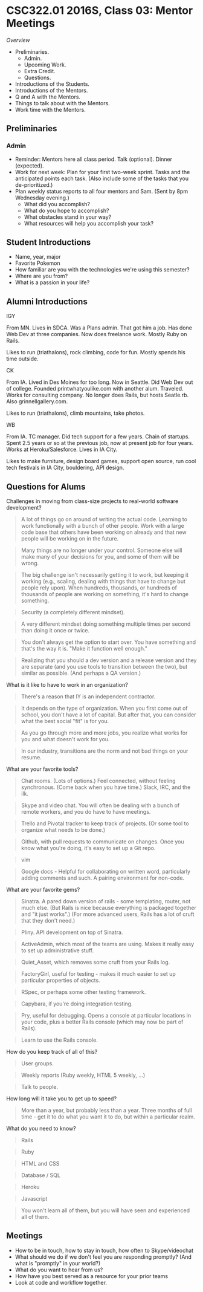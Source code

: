 CSC322.01 2016S, Class 03: Mentor Meetings
==========================================

_Overview_

* Preliminaries.
    * Admin.
    * Upcoming Work.
    * Extra Credit.
    * Questions.
* Introductions of the Students.
* Introductions of the Mentors.
* Q and A with the Mentors.
* Things to talk about with the Mentors.
* Work time with the Mentors.

Preliminaries
-------------

### Admin

* Reminder: Mentors here all class period.  Talk (optional).  Dinner (expected).
* Work for next week: Plan for your first two-week sprint.  Tasks and the 
  anticipated points each task.  (Also include some of the tasks that you
  de-prioritized.)
* Plan weekly status reports to all four mentors and Sam.  (Sent by
  8pm Wednesday evening.)
    * What did you accomplish?
    * What do you hope to accomplish?
    * What obstacles stand in your way?
    * What resources will help you accomplish your task?

Student Introductions
---------------------

* Name, year, major
* Favorite Pokemon
* How familiar are you with the technologies we're using this semester?
* Where are you from?
* What is a passion in your life?

Alumni Introductions
--------------------

IGY

From MN.  Lives in SDCA.  Was a Plans admin.  That got him a job.  Has
done Web Dev at three companies.  Now does freelance work.  Mostly Ruby
on Rails.

Likes to run (triathalons), rock climbing, code for fun.  Mostly spends his
time outside.

CK

From IA.  Lived in Des Moines for too long.  Now in Seattle.  Did Web Dev
out of college.  Founded printwhatyoulike.com with another alum.  Traveled.  
Works for consulting company.  No longer does Rails, but hosts Seatle.rb.
Also grinnellgallery.com.

Likes to run (triathalons), climb mountains, take photos.

WB

From IA.  TC manager.  Did tech support for a few years.  Chain of startups.
Spent 2.5 years or so at the previous job, now at present job for four years.
Works at Heroku/Salesforce.  Lives in IA City.

Likes to make furniture, design board games, support open source, run
cool tech festivals in IA City, bouldering, API design.

Questions for Alums
-------------------

Challenges in moving from class-size projects to real-world software
development?

> A lot of things go on around of writing the actual code.  Learning to
  work functionally with a bunch of other people.  Work with a large code
  base that others have been working on already and that new people will be
  working on in the future.

> Many things are no longer under your control.  Someone else will make many
  of your decisions for you, and some of them will be wrong.

> The big challenge isn't necessarily getting it to work, but keeping it
  working (e.g., scaling, dealing with things that have to change but people
  rely upon).  When hundreds, thousands, or hundreds of thousands of people
  are working on something, it's hard to change something.
  
> Security (a completely different mindset).

> A very different mindset doing something multiple times per second than
  doing it once or twice.

> You don't always get the option to start over.  You have something and
  that's the way it is.  "Make it function well enough."

> Realizing that you should a dev version and a release version and they
  are separate (and you use tools to transition between the two), but
  similar as possible.  (And perhaps a QA version.)

What is it like to have to work in an organization?

> There's a reason that IY is an independent contractor.

> It depends on the type of organization.  When you first come out of school,
  you don't have a lot of capital.  But after that, you can consider what
  the best social "fit" is for you.

> As you go through more and more jobs, you realize what works for you and
  what doesn't work for you.

> In our industry, transitions are the norm and not bad things on your 
  resume.

What are your favorite tools?

> Chat rooms.  (Lots of options.)  Feel connected, without feeling
  synchronous.  (Come back when you have time.)  Slack, IRC, and the ilk.

> Skype and video chat.  You will often be dealing with a bunch of
  remote workers, and you do have to have meetings.

> Trello and Pivotal tracker to keep track of projects.  (Or some tool
  to organize what needs to be done.)

> Github, with pull requests to communicate on changes.  Once you know
  what you're doing, it's easy to set up a Git repo.

> vim

> Google docs - Helpful for collaborating on written word, particularly
  adding comments and such.  A pairing environment for non-code.

What are your favorite gems?

> Sinatra.  A pared down version of rails - some templating, router,
  not much else.  (But Rails is nice because everything is packaged
  together and "it just works".) (For more advanced users, Rails has
  a lot of cruft that they don't need.)

> Pliny.  API development on top of Sinatra.

> ActiveAdmin, which most of the teams are using.  Makes it really easy
  to set up administrative stuff.

> Quiet_Asset, which removes some cruft from your Rails log.

> FactoryGirl, useful for testing - makes it much easier to set up
  particular properties of objects.

> RSpec, or perhaps some other testing framework.

> Capybara, if you're doing integration testing.

> Pry, useful for debugging.  Opens a console at particular locations
  in your code, plus a better Rails console (which may now be part of
  Rails).

> Learn to use the Rails console.

How do you keep track of all of this?

> User groups.

> Weekly reports (Ruby weekly, HTML 5 weekly, ...)

> Talk to people.

How long will it take you to get up to speed?

> More than a year, but probably less than a year.  Three months of
  full time - get it to do what you want it to do, but within a particular
  realm.

What do you need to know?

> Rails

> Ruby

> HTML and CSS

> Database / SQL

> Heroku

> Javascript

> You won't learn all of them, but you will have seen and experienced
  all of them.

Meetings
--------

* How to be in touch, how to stay in touch, how often to Skype/videochat
* What should we do if we don't feel you are responding promptly?  (And
  what is "promptly" in your world?)
* What do you want to hear from us?
* How have you best served as a resource for your prior teams
* Look at code and workflow together.

